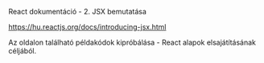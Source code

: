 React dokumentáció - 2. JSX bemutatása

https://hu.reactjs.org/docs/introducing-jsx.html

Az oldalon található példakódok kipróbálása - React alapok elsajátításának céljából.
